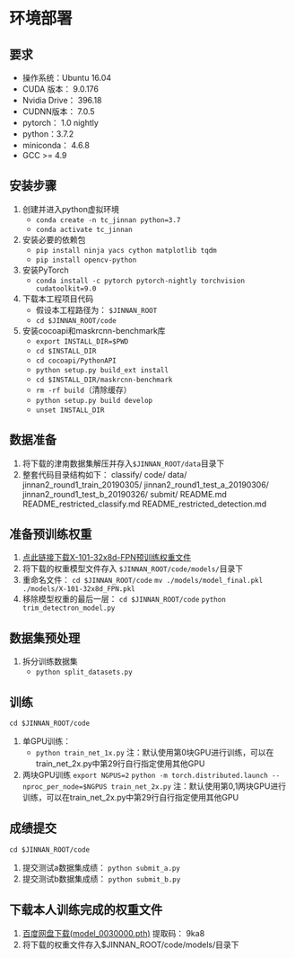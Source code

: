 # 环境部署

## 要求
- 操作系统：Ubuntu 16.04
- CUDA 版本： 9.0.176
- Nvidia Drive： 396.18
- CUDNN版本： 7.0.5
- pytorch： 1.0 nightly
- python：3.7.2
- miniconda： 4.6.8
- GCC >= 4.9

## 安装步骤
1. 创建并进入python虚拟环境
	- `conda create -n tc_jinnan python=3.7` 
	- `conda activate tc_jinnan`
2. 安装必要的依赖包
	- `pip install ninja yacs cython matplotlib tqdm`
	- `pip install opencv-python`
3. 安装PyTorch
	- `conda install -c pytorch pytorch-nightly torchvision cudatoolkit=9.0`
4. 下载本工程项目代码
	- 假设本工程路径为： `$JINNAN_ROOT`
	- `cd $JINNAN_ROOT/code`
5. 安装cocoapi和maskrcnn-benchmark库
	- `export INSTALL_DIR=$PWD`
	- `cd $INSTALL_DIR`
	- `cd cocoapi/PythonAPI`
	- `python setup.py build_ext install`
	- `cd $INSTALL_DIR/maskrcnn-benchmark`
	- `rm -rf build`（清除缓存）
	- `python setup.py build develop`
	- `unset INSTALL_DIR`

## 数据准备
1. 将下载的津南数据集解压并存入`$JINNAN_ROOT/data`目录下
2. 整套代码目录结构如下：
		classify/
		code/
		data/
				jinnan2_round1_train_20190305/
				jinnan2_round1_test_a_20190306/
				jinnan2_round1_test_b_20190326/
		submit/
		README.md
		README_restricted_classify.md
		README_restricted_detection.md

## 准备预训练权重
1. [点此链接下载X-101-32x8d-FPN预训练权重文件](https://dl.fbaipublicfiles.com/detectron/36761843/12_2017_baselines/e2e_mask_rcnn_X-101-32x8d-FPN_1x.yaml.06_35_59.RZotkLKI/output/train/coco_2014_train%3Acoco_2014_valminusminival/generalized_rcnn/model_final.pkl "X-101-32x8d_FPN")
2. 将下载的权重模型文件存入 `$JINNAN_ROOT/code/models/`目录下
3. 重命名文件：
	`cd $JINNAN_ROOT/code`
	`mv ./models/model_final.pkl  ./models/X-101-32x8d_FPN.pkl`
4. 移除模型权重的最后一层：
	`cd $JINNAN_ROOT/code`
	`python trim_detectron_model.py`

## 数据集预处理
1. 拆分训练数据集
	- `python split_datasets.py`

## 训练
 `cd $JINNAN_ROOT/code`
1. 单GPU训练：
	- `python train_net_1x.py`
	注：默认使用第0块GPU进行训练，可以在train_net_2x.py中第29行自行指定使用其他GPU
2. 两块GPU训练
	`export NGPUS=2`
	`python -m torch.distributed.launch --nproc_per_node=$NGPUS train_net_2x.py`
	注：默认使用第0,1两块GPU进行训练，可以在train_net_2x.py中第29行自行指定使用其他GPU

## 成绩提交
 `cd $JINNAN_ROOT/code`
1. 提交测试a数据集成绩：
	`python submit_a.py`
2. 提交测试b数据集成绩：
	`python submit_b.py`

## 下载本人训练完成的权重文件
1. [百度网盘下载(model_0030000.pth)](https://pan.baidu.com/s/1O-Xw7EnuMmHuBJWmNaRA6A "model_0030000.pth")
提取码： 9ka8
2. 将下载的权重文件存入$JINNAN_ROOT/code/models/目录下